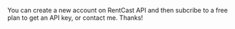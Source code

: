 You can create a new account on RentCast API and then subcribe to a free plan to get an API key, or contact me. Thanks!

